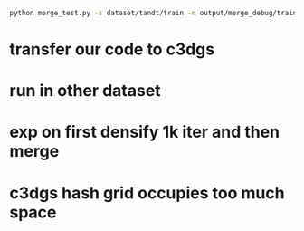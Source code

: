```sh
python merge_test.py -s dataset/tandt/train -m output/merge_debug/train/exp_merge_debug_densify_every_100 --eval --iterations 100000 --merge_interval 2000 --densify_interval 2800 --merge_points_num 5000 > log/densify_and_merge_1013.log
``` 
# transfer our code to c3dgs
# run in other dataset
# exp on first densify 1k iter and then merge
# c3dgs hash grid occupies too much space